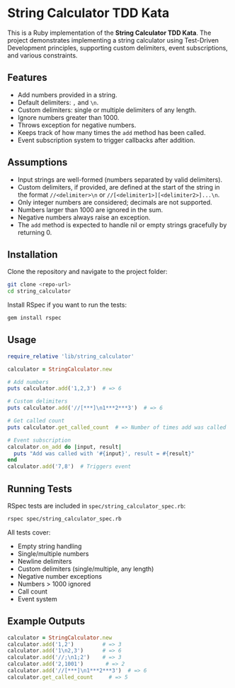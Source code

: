 # String Calculator TDD Kata

This is a Ruby implementation of the **String Calculator TDD Kata**. The project demonstrates implementing a string calculator using Test-Driven Development principles, supporting custom delimiters, event subscriptions, and various constraints.

## Features

- Add numbers provided in a string.
- Default delimiters: `,` and `\n`.
- Custom delimiters: single or multiple delimiters of any length.
- Ignore numbers greater than 1000.
- Throws exception for negative numbers.
- Keeps track of how many times the `add` method has been called.
- Event subscription system to trigger callbacks after addition.

## Assumptions

- Input strings are well-formed (numbers separated by valid delimiters).
- Custom delimiters, if provided, are defined at the start of the string in the format `//<delimiter>\n` or `//[<delimiter1>][<delimiter2>]...\n`.
- Only integer numbers are considered; decimals are not supported.
- Numbers larger than 1000 are ignored in the sum.
- Negative numbers always raise an exception.
- The `add` method is expected to handle nil or empty strings gracefully by returning 0.

## Installation

Clone the repository and navigate to the project folder:

```bash
git clone <repo-url>
cd string_calculator
```

Install RSpec if you want to run the tests:

```bash
gem install rspec
```

## Usage

```ruby
require_relative 'lib/string_calculator'

calculator = StringCalculator.new

# Add numbers
puts calculator.add('1,2,3')  # => 6

# Custom delimiters
puts calculator.add('//[***]\n1***2***3')  # => 6

# Get called count
puts calculator.get_called_count  # => Number of times add was called

# Event subscription
calculator.on_add do |input, result|
  puts "Add was called with '#{input}', result = #{result}"
end
calculator.add('7,8')  # Triggers event
```

## Running Tests

RSpec tests are included in `spec/string_calculator_spec.rb`:

```bash
rspec spec/string_calculator_spec.rb
```

All tests cover:

- Empty string handling
- Single/multiple numbers
- Newline delimiters
- Custom delimiters (single/multiple, any length)
- Negative number exceptions
- Numbers > 1000 ignored
- Call count
- Event system

## Example Outputs

```ruby
calculator = StringCalculator.new
calculator.add('1,2')         # => 3
calculator.add('1\n2,3')      # => 6
calculator.add('//;\n1;2')    # => 3
calculator.add('2,1001')       # => 2
calculator.add('//[***]\n1***2***3')  # => 6
calculator.get_called_count     # => 5
```

